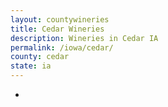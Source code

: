 ```yaml
---
layout: countywineries
title: Cedar Wineries
description: Wineries in Cedar IA
permalink: /iowa/cedar/
county: cedar
state: ia
---
```

-
